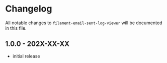 # Changelog

All notable changes to `filament-email-sent-log-viewer` will be documented in this file.

## 1.0.0 - 202X-XX-XX

- initial release
